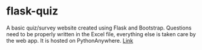 # flask-quiz 
A basic quiz/survey website created using Flask and Bootstrap. Questions need to be properly written in the Excel file, everything else is taken care by the web app.
It is hosted on PythonAnywhere. [Link](http://sanjaydogood.pythonanywhere.com/)

